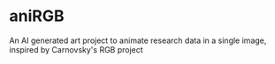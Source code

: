 # aniRGB
 An AI generated art project to animate research data in a single image, inspired by Carnovsky's RGB project

